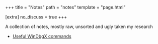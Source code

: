 +++
title = "Notes"
path = "notes"
template = "page.html"

[extra]
no_discuss = true
+++

A collection of notes, mostly raw, unsorted and ugly taken my research

 * [Useful WinDbgX commands](https://github.com/hugsy/defcon_27_windbg_workshop/blob/fab5a4575653b0f6399493c2bdd68301d813f1fb/windbg_cheatsheet.md)

